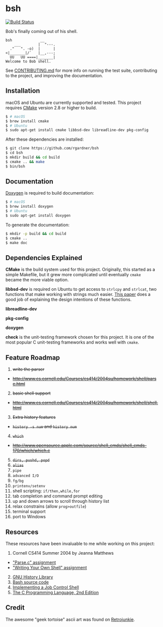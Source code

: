 # bsh

[![Build Status](https://travis-ci.org/rgardner/bsh.svg?branch=master)](https://travis-ci.org/rgardner/bsh)

Bob's finally coming out of his shell.

```
bsh             __
    ___        |  "---.
  ."   ". -o)  |      |
<|_______|/`   |__,---;
  UU   UU ====|_______|
Welcome to Bob shell.
```

See [CONTRIBUTING.md](CONTRIBUTING.md) for more info on running the test suite,
contributing to the project, and improving the documentation.


## Installation

macOS and Ubuntu are currently supported and tested. This project requires
[CMake](https://cmake.org/) version 2.8 or higher to build.

```sh
$ # macOS
$ brew install cmake
$ # Ubuntu
$ sudo apt-get install cmake libbsd-dev libreadline-dev pkg-config
```

After these dependencies are installed:

```sh
$ git clone https://github.com/rgardner/bsh
$ cd bsh
$ mkdir build && cd build
$ cmake .. && make
$ bin/bsh
```


## Documentation

[Doxygen](http://www.stack.nl/~dimitri/doxygen/index.html) is required to
build documentation:

```sh
$ # macOS
$ brew install doxygen
$ # Ubuntu
$ sudo apt-get install doxygen
```

To generate the documentation:

```sh
$ mkdir -p build && cd build
$ cmake ..
$ make doc
```


## Dependencies Explained

**CMake** is the build system used for this project. Originally, this started as
a simple Makefile, but it grew more complicated until eventually `cmake` became
the more viable option.

**libbsd-dev** is required on Ubuntu to get access to `strlcpy` and `strlcat`,
two functions that make working with strings much easier. [This
paper](https://www.sudo.ws/todd/papers/strlcpy.html) does a good job of
explaining the design intentions of these functions.

**libreadline-dev**

**pkg-config**

**doxygen**

**check** is the unit-testing framework chosen for this project. It is one of
the most popular C unit-testing frameworks and works well with `cmake`.


## Feature Roadmap

1. ~~write the parser~~
  - ~~http://www.cs.cornell.edu/Courses/cs414/2004su/homework/shell/parse.html~~
2. ~~basic shell support~~
  - ~~http://www.cs.cornell.edu/Courses/cs414/2004su/homework/shell/shell.html~~
3. ~~Extra history features~~
  - ~~`history -s num` and `history num`~~
4. ~~`which`~~
  - ~~http://www.opensource.apple.com/source/shell_cmds/shell_cmds-170/which/which.c~~
5. ~~`dirs, pushd, popd`~~
6. ~~`alias`~~
7. `pipe`
8. `advanced I/O`
9. `fg/bg`
10. `printenv/setenv`
11. shell scripting: `if/then,while,for`
12. tab completion and command prompt editing
13. up and down arrows to scroll through history list
14. relax constrains (allow `prog>outfile`)
15. terminal support
16. port to Windows


## Resources

These resources have been invaluable to me while working on this project:

1. Cornell CS414 Summer 2004 by Jeanna Matthews
  - ["Parse.c" assignment](http://www.cs.cornell.edu/Courses/cs414/2004su/homework/shell/parse.html)
  - ["Writing Your Own Shell" assignment](http://www.cs.cornell.edu/Courses/cs414/2004su/homework/shell/shell.html)
2. [GNU History Library](http://cnswww.cns.cwru.edu/php/chet/readline/history.html)
3. [Bash source code](https://ftp.gnu.org/gnu/bash/)
4. [Implementing a Job Control Shell](http://www.gnu.org/software/libc/manual/html_node/Implementing-a-Shell.html#Implementing-a-Shell)
5. [The C Programming Language, 2nd
   Edition](http://smile.amazon.com/dp/0131103628/ref=cm_sw_r_tw_dp_.lqevb1B3CJ24)


## Credit

The awesome "geek tortoise" ascii art was found on
[Retrojunkie](http://www.retrojunkie.com/asciiart/animals/turtles.htm).
